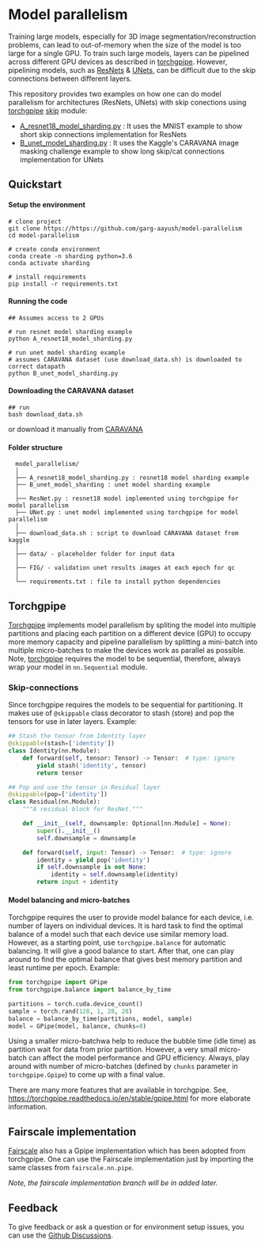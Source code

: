 # Model parallelism 
Training large models, especially for 3D image segmentation/reconstruction problems, can lead to out-of-memory when the size of the model is too large for a single GPU. To train such large models, layers can be pipelined across different GPU devices as described in [torchgpipe](https://torchgpipe.readthedocs.io/en/stable/gpipe.html). However, pipelining models, such as [ResNets](https://arxiv.org/abs/1512.03385) & [UNets](https://arxiv.org/abs/1505.04597), can be difficult due to the skip connections between different layers.

This repository provides two examples on how one can do model parallelism for architectures (ResNets, UNets) with skip conections using [torchgpipe](https://torchgpipe.readthedocs.io/en/stable/gpipe.html) [skip](https://github.com/kakaobrain/torchgpipe/tree/master/torchgpipe/skip) module:
- [A_resnet18_model_sharding.py](https://github.com/garg-aayush/model-parallelism/blob/main/A_resnet18_model_sharding.py) : It uses the MNIST example to show short skip connections implementation for ResNets
- [B_unet_model_sharding.py](https://github.com/garg-aayush/model-parallelism/blob/main/B_unet_model_sharding.py) : It uses the Kaggle's CARAVANA image masking challenge example to show long skip/cat connections implementation for UNets

## Quickstart
#### Setup the environment
```
# clone project
git clone https://https://github.com/garg-aayush/model-parallelism
cd model-parallelism

# create conda environment
conda create -n sharding python=3.6
conda activate sharding

# install requirements
pip install -r requirements.txt
```

#### Running the code
```
## Assumes access to 2 GPUs

# run resnet model sharding example
python A_resnet18_model_sharding.py

# run unet model sharding example
# assumes CARAVANA dataset (use download_data.sh) is downloaded to correct datapath
python B_unet_model_sharding.py
```

#### Downloading the CARAVANA dataset
```
## run
bash download_data.sh
```
or download it manually from [CARAVANA](https://www.kaggle.com/competitions/carvana-image-masking-challenge/data)


#### Folder structure
```
  model_parallelism/
  │
  ├── A_resnet18_model_sharding.py : resnet18 model sharding example
  ├── B_unet_model_sharding : unet model sharding example
  │
  ├── ResNet.py : resnet18 model implemented using torchgpipe for model parallelism
  ├── UNet.py : unet model implemented using torchgpipe for model parallelism
  │
  ├── download_data.sh : script to download CARAVANA dataset from kaggle
  │
  ├── data/ - placeholder folder for input data
  │
  ├── FIG/ - validation unet results images at each epoch for qc 
  │
  └── requirements.txt : file to install python dependencies
 ```

## Torchgpipe
[Torchgpipe](https://torchgpipe.readthedocs.io/en/stable/gpipe.html) implements model parallelism by spliting the model into multiple partitions and placing each partition on a different device (GPU) to occupy more memory capacity and pipeline parallelism by splitting a mini-batch into multiple micro-batches to make the devices work as parallel as possible. Note, [torchgpipe](https://torchgpipe.readthedocs.io/en/stable/gpipe.html) requires the model to be sequential, therefore, always wrap your model in `nn.Sequential` module.

### Skip-connections
Since torchgpipe requires the models to be sequential for partitioning. It makes use of `@skippable` class decorator to stash (store) and pop the tensors for use in later layers. Example:
```python
## Stash the tensor from Identity layer
@skippable(stash=['identity'])
class Identity(nn.Module):
    def forward(self, tensor: Tensor) -> Tensor:  # type: ignore
        yield stash('identity', tensor)
        return tensor

## Pop and use the tensor in Residual layer
@skippable(pop=['identity'])
class Residual(nn.Module):
    """A residual block for ResNet."""

    def __init__(self, downsample: Optional[nn.Module] = None):
        super().__init__()
        self.downsample = downsample

    def forward(self, input: Tensor) -> Tensor:  # type: ignore
        identity = yield pop('identity')
        if self.downsample is not None:
            identity = self.downsample(identity)
        return input + identity
 ```

#### Model balancing and micro-batches
Torchgpipe requires the user to provide model balance for each device, i.e. number of layers on individual devices. It is hard task to find the optimal balance of a model such that each device use similar memory load. However, as a starting point, use `torchgpipe.balance` for automatic balancing. It will give a good balance to start. After that, one can play around to find the optimal balance that gives best memory partition and least runtime per epoch. Example:
```python
from torchgpipe import GPipe
from torchgpipe.balance import balance_by_time

partitions = torch.cuda.device_count()
sample = torch.rand(128, 1, 28, 28)
balance = balance_by_time(partitions, model, sample)
model = GPipe(model, balance, chunks=8)
```
Using a smaller micro-batchwa help to reduce the bubble time (idle time) as partition wait for data from prior partition. However, a very small micro-batch can affect the model performance and GPU efficiency. Always, play around with number of micro-batches (defined by `chunks` parameter in `torchgpipe.Gpipe`) to come up with a final value.

There are many more features that are available in torchgpipe. See, https://torchgpipe.readthedocs.io/en/stable/gpipe.html for more elaborate information.

## Fairscale implementation
[Fairscale](https://fairscale.readthedocs.io/en/latest/deep_dive/pipeline_parallelism.html) also has a Gpipe implementation which has been adopted from torchgpipe. One can use the Fairscale implementation just by importing the same classes from `fairscale.nn.pipe`.

*Note, the fairscale implementation branch will be in added later.* 

## Feedback
To give feedback or ask a question or for environment setup issues, you can use the [Github Discussions](https://https://github.com/garg-aayush/pytorch-pl-hydra-templates/discussions).
